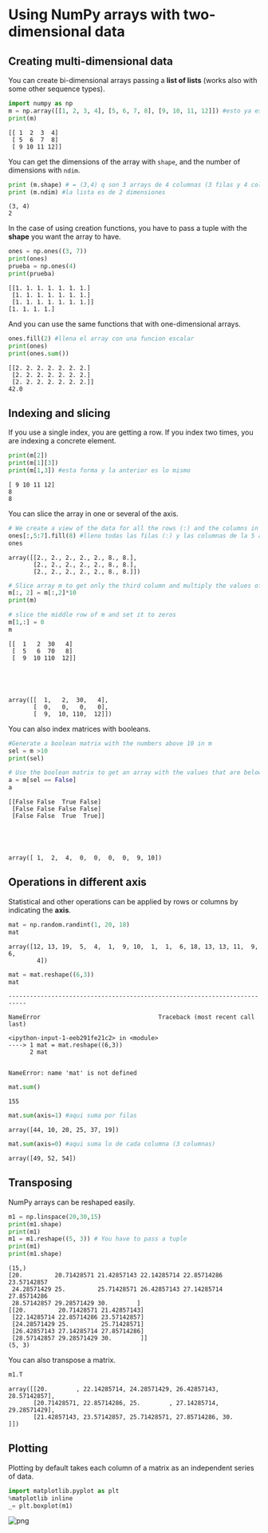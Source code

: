 # Using NumPy arrays with two-dimensional data

## Creating multi-dimensional data

You can create bi-dimensional arrays passing a **list of lists** (works also with some other sequence types).


```python
import numpy as np
m = np.array([[1, 2, 3, 4], [5, 6, 7, 8], [9, 10, 11, 12]]) #esto ya es un array
print(m)
```

    [[ 1  2  3  4]
     [ 5  6  7  8]
     [ 9 10 11 12]]
    

You can get the dimensions of the array with <code>shape</code>, and the number of dimensions with <code>ndim</code>.


```python
print (m.shape) # = (3,4) q son 3 arrays de 4 columnas (3 filas y 4 columnas)
print (m.ndim) #la lista es de 2 dimensiones
```

    (3, 4)
    2
    

In the case of using creation functions, you have to pass a tuple with the **shape** you want the array to have.


```python
ones = np.ones((3, 7))
print(ones)
prueba = np.ones(4)
print(prueba)
```

    [[1. 1. 1. 1. 1. 1. 1.]
     [1. 1. 1. 1. 1. 1. 1.]
     [1. 1. 1. 1. 1. 1. 1.]]
    [1. 1. 1. 1.]
    

And you can use the same functions that with one-dimensional arrays.


```python
ones.fill(2) #llena el array con una funcion escalar
print(ones)
print(ones.sum())
```

    [[2. 2. 2. 2. 2. 2. 2.]
     [2. 2. 2. 2. 2. 2. 2.]
     [2. 2. 2. 2. 2. 2. 2.]]
    42.0
    

## Indexing and slicing

If you use a single index, you are getting a row. If you index two times, you are indexing a concrete element.


```python
print(m[2])
print(m[1][3])
print(m[1,3]) #esta forma y la anterior es lo mismo
```

    [ 9 10 11 12]
    8
    8
    

You can slice the array in one or several of the axis.


```python
# We create a view of the data for all the rows (:) and the columns in positions 5 and 6.
ones[:,5:7].fill(8) #lleno todas las filas (:) y las columnas de la 5 a la 7(sin incluir la 7) de 8s
ones
```




    array([[2., 2., 2., 2., 2., 8., 8.],
           [2., 2., 2., 2., 2., 8., 8.],
           [2., 2., 2., 2., 2., 8., 8.]])




```python
# Slice array m to get only the third column and multiply the values of that column by 10.
m[:, 2] = m[:,2]*10
print(m)

# slice the middle row of m and set it to zeros
m[1,:] = 0
m
```

    [[  1   2  30   4]
     [  5   6  70   8]
     [  9  10 110  12]]
    




    array([[  1,   2,  30,   4],
           [  0,   0,   0,   0],
           [  9,  10, 110,  12]])



You can also index matrices with booleans.


```python
#Generate a boolean matrix with the numbers above 10 in m
sel = m >10 
print(sel)

# Use the boolean matrix to get an array with the values that are below or equal than 10 in the matrix.
a = m[sel == False]
a
```

    [[False False  True False]
     [False False False False]
     [False False  True  True]]
    




    array([ 1,  2,  4,  0,  0,  0,  0,  9, 10])



## Operations in different axis

Statistical and other operations can be applied by rows or columns by indicating the **axis**.


```python
mat = np.random.randint(1, 20, 18)
mat
```




    array([12, 13, 19,  5,  4,  1,  9, 10,  1,  1,  6, 18, 13, 13, 11,  9,  6,
            4])




```python
mat = mat.reshape((6,3))
mat
```


    ---------------------------------------------------------------------------

    NameError                                 Traceback (most recent call last)

    <ipython-input-1-eeb291fe21c2> in <module>
    ----> 1 mat = mat.reshape((6,3))
          2 mat
    

    NameError: name 'mat' is not defined



```python
mat.sum()
```




    155




```python
mat.sum(axis=1) #aqui suma por filas
```




    array([44, 10, 20, 25, 37, 19])




```python
mat.sum(axis=0) #aqui suma lo de cada columna (3 columnas)
```




    array([49, 52, 54])



## Transposing

NumPy arrays can be reshaped easily.


```python
m1 = np.linspace(20,30,15)
print(m1.shape)
print(m1)
m1 = m1.reshape((5, 3)) # You have to pass a tuple
print(m1)
print(m1.shape)
```

    (15,)
    [20.         20.71428571 21.42857143 22.14285714 22.85714286 23.57142857
     24.28571429 25.         25.71428571 26.42857143 27.14285714 27.85714286
     28.57142857 29.28571429 30.        ]
    [[20.         20.71428571 21.42857143]
     [22.14285714 22.85714286 23.57142857]
     [24.28571429 25.         25.71428571]
     [26.42857143 27.14285714 27.85714286]
     [28.57142857 29.28571429 30.        ]]
    (5, 3)
    

You can also transpose a matrix.


```python
m1.T
```




    array([[20.        , 22.14285714, 24.28571429, 26.42857143, 28.57142857],
           [20.71428571, 22.85714286, 25.        , 27.14285714, 29.28571429],
           [21.42857143, 23.57142857, 25.71428571, 27.85714286, 30.        ]])



## Plotting

Plotting by default takes each column of a matrix as an independent series of data.


```python
import matplotlib.pyplot as plt
%matplotlib inline
_= plt.boxplot(m1)
```


    
![png](output_32_0.png)
    



```python

```
